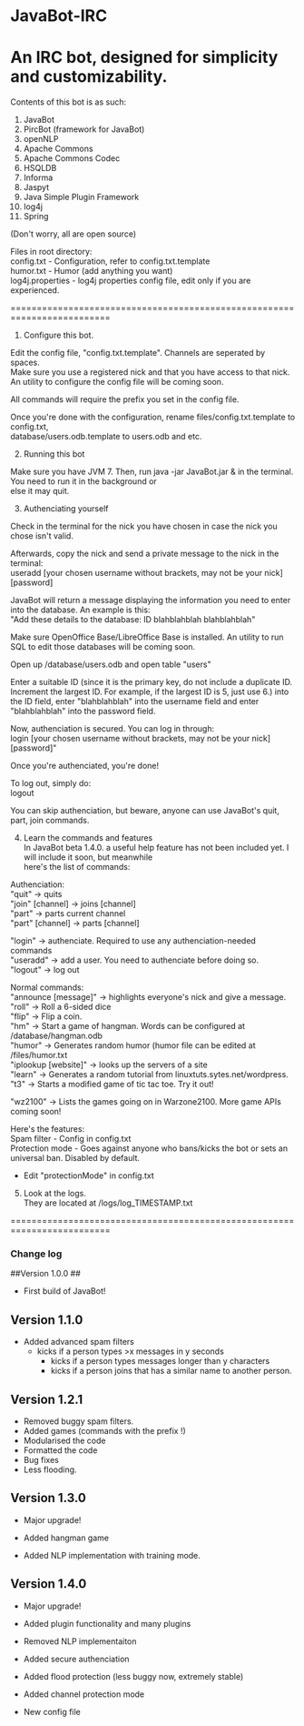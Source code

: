 JavaBot-IRC
===========
An IRC bot, designed for simplicity and customizability.
===========

Contents of this bot is as such:         
1. JavaBot          
2. PircBot (framework for JavaBot)         
3. openNLP          
4. Apache Commons         
5. Apache Commons Codec         
5. HSQLDB         
4. Informa         
5. Jaspyt         
6. Java Simple Plugin Framework  
7. log4j
5. Spring

(Don't worry, all are open source)                             

Files in root directory:         
config.txt - Configuration, refer to config.txt.template               
humor.txt - Humor (add anything you want)     
log4j.properties - log4j properties config file, edit only if you are experienced.                

=========================================================================

1. Configure this bot.       
                
Edit the config file, "config.txt.template". Channels are seperated by spaces.         
Make sure you use a registered nick and that you have access to that nick.          
An utility to configure the config file will be coming soon.   

All commands will require the prefix you set in the config file.    

Once you're done with the configuration, rename files/config.txt.template to config.txt,                 
database/users.odb.template to users.odb and etc.
         
2. Running this bot         
         
Make sure you have JVM 7. Then, run java -jar JavaBot.jar & in the terminal. You need to run it in the background or          
else it may quit.         
         
3. Authenciating yourself         
         
Check in the terminal for the nick you have chosen in case the nick you chose isn't valid.         
         
Afterwards, copy the nick and send a private message to the nick in the terminal:         
useradd [your chosen username without brackets, may not be your nick] [password]         
         
JavaBot will return a message displaying the information you need to enter into the database. An example is this:         
"Add these details to the database: ID blahblahblah blahblahblah"         
         
Make sure OpenOffice Base/LibreOffice Base is installed. An utility to run SQL to edit those databases will be coming soon.         
         
Open up /database/users.odb and open table "users"         
         
Enter a suitable ID (since it is the primary key, do not include a duplicate ID. Increment the largest ID. 
For example, if the largest ID is 5, just use 6.) into the ID field, enter "blahblahblah" into the username 
field and enter "blahblahblah" into the password field.         
         
Now, authenciation is secured. You can log in through:         
login [your chosen username without brackets, may not be your nick] [password]"         

Once you're authenciated, you're done!         
         
To log out, simply do:         
logout     
         
You can skip authenciation, but beware, anyone can use JavaBot's quit, part, join commands.         
         
4. Learn the commands and features         
In JavaBot beta 1.4.0. a useful help feature has not been included yet. I will include it soon, but meanwhile          
here's the list of commands:         

Authenciation:         
"quit" -> quits         
"join" [channel] -> joins [channel]         
"part" -> parts current channel         
"part" [channel] -> parts [channel]         

"login" -> authenciate. Required to use any authenciation-needed commands         
"useradd" -> add a user. You need to authenciate before doing so.         
"logout" -> log out         

Normal commands:         
"announce [message]" -> highlights everyone's nick and give a message.         
"roll" -> Roll a 6-sided dice         
"flip" -> Flip a coin.         
"hm" -> Start a game of hangman. Words can be configured at /database/hangman.odb           
"humor" -> Generates random humor (humor file can be edited at /files/humor.txt         
"iplookup [website]" -> looks up the servers of a site         
"learn" -> Generates a random tutorial from linuxtuts.sytes.net/wordpress.         
"t3" -> Starts a modified game of tic tac toe. Try it out!          

"wz2100" -> Lists the games going on in Warzone2100. More game APIs coming soon!         

Here's the features:         
Spam filter - Config in config.txt                  
Protection mode - Goes against anyone who bans/kicks the bot or sets an universal ban. Disabled by default.          
 - Edit "protectionMode" in config.txt         

5. Look at the logs.         
They are located at /logs/log_TIMESTAMP.txt         

=========================================================================

### Change log ###

##Version 1.0.0 ## 
- First build of JavaBot! 

## Version 1.1.0 ## 
- Added advanced spam filters 
  - kicks if a person types >x messages in y seconds 
	- kicks if a person types messages longer than y characters 
	- kicks if a person joins that has a similar name to another person.

## Version 1.2.1 ## 
- Removed buggy spam filters. 
- Added games (commands with the prefix !) 
- Modularised the code 
- Formatted the code 
- Bug fixes 
- Less flooding.

## Version 1.3.0 ##
- Major upgrade!

- Added hangman game
- Added NLP implementation with training mode.

## Version 1.4.0 ##
- Major upgrade!

- Added plugin functionality and many plugins
- Removed NLP implementaiton
- Added secure authenciation
- Added flood protection (less buggy now, extremely stable)
- Added channel protection mode
- New config file